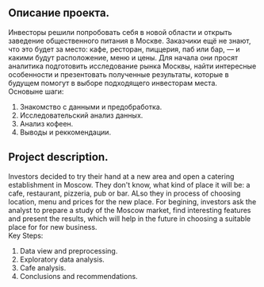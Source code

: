 ## Описание проекта.
Инвесторы решили попробовать себя в новой области и открыть заведение общественного питания в Москве. Заказчики ещё не знают, что это будет за место: кафе, ресторан, пиццерия, паб или бар, — и какими будут расположение, меню и цены. Для начала они просят  аналитика подготовить исследование рынка Москвы, найти интересные особенности и презентовать полученные результаты, которые в будущем помогут в выборе подходящего инвесторам места.  
Основыне шаги:

1) Знакомство с данными и предобработка.  
2) Исследовательский анализ данных.  
3) Анализ кофеен.  
4) Выводы и реккомендации.  

## Project description.
Investors decided to try their hand at a new area and open a catering establishment in Moscow. They don't know, what kind of place it will be: a cafe, restaurant, pizzeria, pub or bar. ALso they in process of choosing location, menu and prices for the new place. For begining, investors ask the analyst to prepare a study of the Moscow market, find interesting features and present the results, which will help in the future in choosing a suitable place for for new business.  
Key Steps:  
1) Data view and preprocessing.
2) Exploratory data analysis.
3) Cafe analysis.
4) Conclusions and recommendations.
 
